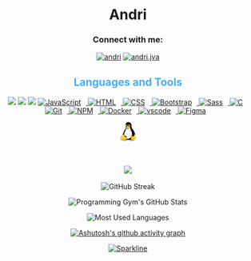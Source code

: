<h1 align="center">Andri</h1>





<h3 align="center">Connect with me:</h3>
<div align="center">
<a href="https://fb.com/andri" target="blank"><img  src="https://raw.githubusercontent.com/rahuldkjain/github-profile-readme-generator/master/src/images/icons/Social/facebook.svg" alt="andri" height="30" width="40" /></a>
<a href="https://instagram.com/andri.jva" target="blank"><img src="https://raw.githubusercontent.com/rahuldkjain/github-profile-readme-generator/master/src/images/icons/Social/instagram.svg" alt="andri.jva" height="30" width="40" /></a>
</div>

<h2 style="color: #44AEFB" align="center" >Languages and Tools</h2>
<div align="center">

<img src = "https://img.shields.io/badge/html5-000000?style=for-the-badge&logo=html5&logoColor=ffff00" >
<img src = "https://img.shields.io/badge/javascript-000000?style=for-the-badge&logo=javascript&logoColor=ffff00" >
<img src = "https://img.shields.io/badge/css3-000000?style=for-the-badge&logo=css3&logoColor=ffff00" >

  <a href="https://developer.mozilla.org/en-US/docs/Web/JavaScript" target="_blank" rel="noreferrer">
      <img  alt="JavaScript" height="50px" style="padding-right:10px;" src="https://cdn.jsdelivr.net/gh/devicons/devicon/icons/javascript/javascript-plain.svg"/>
  </a>
  <a href="https://developer.mozilla.org/en-US/docs/Web/HTML" target="_blank" rel="noreferrer">
      <img  alt="HTML" height="50px" style="padding-right:10px;" src="https://cdn.jsdelivr.net/gh/devicons/devicon/icons/html5/html5-original.svg"/>
  </a>
  <a href="https://developer.mozilla.org/en-US/docs/Web/CSS" target="_blank" rel="noreferrer">
      <img  alt="CSS" height="50px" style="padding-right:10px;" src="https://cdn.jsdelivr.net/gh/devicons/devicon/icons/css3/css3-original.svg"/>
  </a>
  <a href="https://getbootstrap.com/" target="_blank" rel="noreferrer">
      <img  alt="Bootstrap" height="50px" style="padding-right:10px;" src="https://cdn.jsdelivr.net/gh/devicons/devicon/icons/bootstrap/bootstrap-original.svg"/>
  </a>
  <a href="https://sass-lang.com/" target="_blank" rel="noreferrer">
      <img  alt="Sass" height="50px" style="padding-right:10px;" src="https://cdn.jsdelivr.net/gh/devicons/devicon/icons/sass/sass-original.svg"/>
  </a>
  <a href="https://www.cprogramming.com/" target="_blank" rel="noreferrer">
      <img  alt="C" height="50px" style="padding-right:10px;" src="https://cdn.jsdelivr.net/gh/devicons/devicon/icons/c/c-original.svg"/>
  </a>
  <a href="https://git-scm.com/" target="_blank" rel="noreferrer">
      <img  alt="Git" height="50px" style="padding-right:10px;" src="https://cdn.jsdelivr.net/gh/devicons/devicon/icons/git/git-original.svg"/>
  </a>
  <a href="https://www.npmjs.com/" target="_blank" rel="noreferrer">
      <img  alt="NPM" height="50px" style="padding-right:10px;" src="https://cdn.jsdelivr.net/gh/devicons/devicon/icons/npm/npm-original-wordmark.svg"/>
  </a>
  <a href="https://www.docker.com/" target="_blank" rel="noreferrer">
      <img  alt="Docker" height="50px" style="padding-right:10px;" src="https://cdn.jsdelivr.net/gh/devicons/devicon/icons/docker/docker-plain-wordmark.svg"/>
  </a>
  <a href="https://code.visualstudio.com/" target="_blank" rel="noreferrer">
      <img  alt="vscode" height="50px" style="padding-right:10px;"src="https://cdn.jsdelivr.net/gh/devicons/devicon/icons/vscode/vscode-original.svg"/>
  </a>
  
  <a href="https://www.figma.com/" target="_blank" rel="noreferrer">
      <img  alt="Figma" height="50px" style="padding-right:10px;" src="https://cdn.jsdelivr.net/gh/devicons/devicon/icons/figma/figma-original.svg"/> 
      
 <a href="https://www.linux.org/" target="_blank" rel="noreferrer"> <img            src="https://raw.githubusercontent.com/devicons/devicon/master/icons/linux/linux-original.svg" alt="linux" width="40" height="40"/> </a> </p>
      
  </a>
  </a>
</div>
<div>
<p>&nbsp;<img align="center" width="300" src="![Programming Gym's GitHub Stats](https://github-readme-stats.vercel.app/api?username=andri-io&hide=stars&count_private=true&show_icons=true&theme=algolia&border_radius=20&&bg_color=0D1016)" alt="" /></p>
<div class="stats" align="center">
  
<img src="https://camo.githubusercontent.com/ffbf71edb9eb65671926a8cc42a5a740bf5b799a9b93699a3a0de76e1793a80b/68747470733a2f2f6d656469612e67697068792e636f6d2f6d656469612f54456e586b637348725034596564436868412f67697068792e676966" width=65 > </a>

![GitHub Streak](https://streak-stats.demolab.com?user=andri-io&count_private=true&theme=tokyonight&border_radius=20)  
  
  
![Programming Gym's GitHub Stats](https://github-readme-stats.vercel.app/api?username=andri-io&hide=stars&count_private=true&show_icons=true&theme=tokyonight&border_radius=20&bg_color=0D1016)



![Most Used Languages](https://github-readme-stats.vercel.app/api/top-langs/?username=andri-io&layout=compact&show_icons=true&theme=tokyonight&border_radius=20&bg_color=0D1016)
  
  [![Ashutosh's github activity graph](https://github-readme-activity-graph.cyclic.app/graph?username=andri-io&theme=react-dark)](https://github.com/andri-io/github-readme-activity-graph)

[![Sparkline](https://stars.medv.io/Naereen/badges.svg)](https://stars.medv.io/Naereen/badges)
</div>

